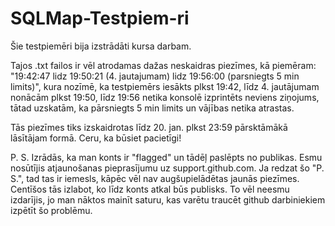 # SQLMap-Testpiem-ri
Šie testpiemēri bija izstrādāti kursa darbam.

Tajos .txt failos ir vēl atrodamas dažas neskaidras piezīmes, kā piemēram: "19:42:47 lidz 19:50:21 (4. jautajumam) lidz 19:56:00 (parsniegts 5 min limits)", kura nozīmē, ka testpiemērs iesākts plkst 19:42, līdz 4. jautājumam nonācām plkst 19:50, līdz 19:56 netika konsolē izprintēts neviens ziņojums, tātad uzskatām, ka pārsniegts 5 min limits un vājības netika atrastas.

Tās piezīmes tiks izskaidrotas līdz 20. jan. plkst 23:59 pārsktāmākā lāsītājam formā. Ceru, ka būsiet pacietīgi!

P. S. Izrādās, ka man konts ir "flagged" un tādēļ paslēpts no publikas. Esmu nosūtījis atjaunošanas pieprasījumu uz support.github.com. Ja redzat šo "P. S.", tad tas ir iemesls, kāpēc vēl nav augšupielādētas jaunās piezīmes. Centīšos tās izlabot, ko līdz konts atkal būs publisks. To vēl neesmu izdarījis, jo man nāktos mainīt saturu, kas varētu traucēt github darbiniekiem izpētīt šo problēmu.
